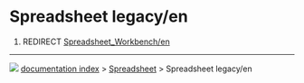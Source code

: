 # Spreadsheet legacy/en
1.  REDIRECT [Spreadsheet\_Workbench/en](Spreadsheet_Workbench/en.md)



---
![](images/Right_arrow.png) [documentation index](../README.md) > [Spreadsheet](Spreadsheet_Workbench.md) > Spreadsheet legacy/en
